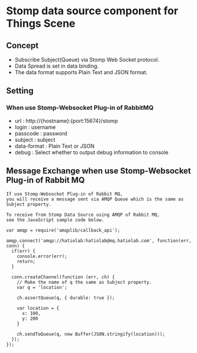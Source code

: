 # Stomp data source component for Things Scene
## Concept
* Subscribe Subject(Queue) via Stomp Web Socket protocol.
* Data Spread is set in data binding.
* The data format supports Plain Text and JSON format.
## Setting
### When use Stomp-Websocket Plug-in of RabbitMQ
* url : http://{hostname}:{port:15674}/stomp
* login : username
* passcode : password
* subject : subject
* data-format : Plain Text or JSON
* debug : Select whether to output debug information to console
## Message Exchange when use Stomp-Websocket Plug-in of Rabbit MQ
```
If use Stomp-Websocket Plug-in of Rabbit MQ,
you will receive a message sent via AMQP Queue which is the same as Subject property.

To receive from Stomp Data Source using AMQP of Rabbit MQ,
see the JavaScript sample code below.
```
```
var amqp = require('amqplib/callback_api');

amqp.connect('amqp://hatiolab:hatiolab@mq.hatiolab.com', function(err, conn) {
  if(err) {
    console.error(err);
    return;
  }

  conn.createChannel(function (err, ch) {
    // Make the name of q the same as Subject property.
    var q = 'location';

    ch.assertQueue(q, { durable: true });

    var location = {
      x: 100,
      y: 200
    }

    ch.sendToQueue(q, new Buffer(JSON.stringify(location)));
  });
});
```
